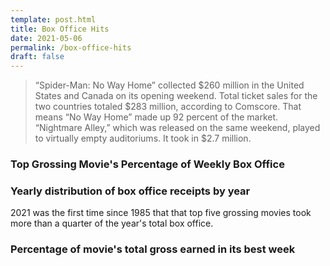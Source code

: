 ```yaml
---
template: post.html
title: Box Office Hits
date: 2021-05-06
permalink: /box-office-hits
draft: false
---
```


<link rel='stylesheet' type='text/css' href='style.css'>

> “Spider-Man: No Way Home” collected $260 million in the United States and Canada on its opening weekend. Total ticket sales for the two countries totaled $283 million, according to Comscore. That means “No Way Home” made up 92 percent of the market. “Nightmare Alley,” which was released on the same weekend, played to virtually empty auditoriums. It took in $2.7 million.

### Top Grossing Movie's Percentage of Weekly Box Office
<div class='year-scatter'></div>


### Yearly distribution of box office receipts by year

<div class='year-distribution'></div>

2021 was the first time since 1985 that that top five grossing movies took more than a quarter of the year's total box office.



### Percentage of movie's total gross earned in its best week

<div class='best-week-scatter'></div>




<!-- <div class='year-sm'></div> -->

<!-- <h3>Box office percentage, by week of release</h3> -->

<!-- <div class='by-movie'></div> -->




<script src='https://roadtolarissa.com/slinks/static-rss/d3_.js'></script>
<script src='script.js'></script>



